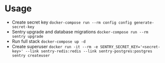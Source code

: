 # Usage
- Create secret key `docker-compose run --rm config config generate-secret-key`
- Sentry upgrade and database migrations `docker-compose run --rm sentry upgrade`
- Run full stack `docker-compose up -d`
- Create superuser `docker run -it --rm -e SENTRY_SECRET_KEY='<secret-key>' --link sentry-redis:redis --link sentry-postgres:postgres sentry createuser`